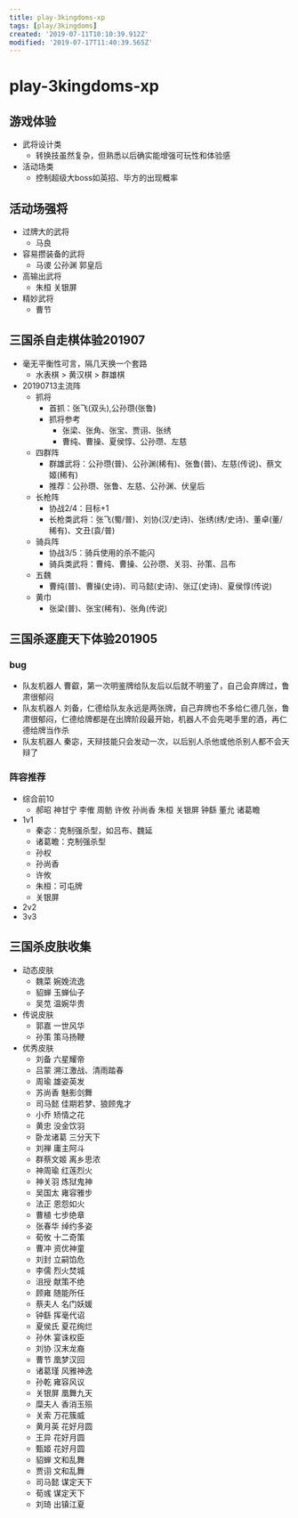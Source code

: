 ```yaml
---
title: play-3kingdoms-xp
tags: [play/3kingdoms]
created: '2019-07-11T10:10:39.912Z'
modified: '2019-07-17T11:40:39.565Z'
---
```


# play-3kingdoms-xp

## 游戏体验
- 武将设计类
    - 转换技虽然复杂，但熟悉以后确实能增强可玩性和体验感
- 活动场类
    - 控制超级大boss如英招、毕方的出现概率

## 活动场强将
- 过牌大的武将
    - 马良
- 容易攒装备的武将
    - 马谡 公孙渊 郭皇后
- 高输出武将
    - 朱桓 关银屏
- 精妙武将
    - 曹节

## 三国杀自走棋体验201907
- 毫无平衡性可言，隔几天换一个套路
    - 水表棋 > 黄汉棋 > 群雄棋
- 20190713主流阵
    - 抓将
        - 首抓：张飞(双头),公孙瓒(张鲁)
        - 抓将参考
            - 张梁、张角、张宝、贾诩、张绣
            - 曹纯、曹操、夏侯惇、公孙瓒、左慈
    - 四群阵
        - 群雄武将：公孙瓒(普)、公孙渊(稀有)、张鲁(普)、左慈(传说)、蔡文姬(稀有)
        - 推荐：公孙瓒、张鲁、左慈、公孙渊、伏皇后
    - 长枪阵
        - 协战2/4：目标+1
        - 长枪类武将：张飞(蜀/普)、刘协(汉/史诗)、张绣(绣/史诗)、董卓(董/稀有)、文丑(袁/普)
    - 骑兵阵
        - 协战3/5：骑兵使用的杀不能闪
        - 骑兵类武将：曹纯、曹操、公孙瓒、关羽、孙策、吕布
    - 五魏
        - 曹纯(普)、曹操(史诗)、司马懿(史诗)、张辽(史诗)、夏侯惇(传说)
    - 黄巾
        - 张梁(普)、张宝(稀有)、张角(传说)

## 三国杀逐鹿天下体验201905 
### bug
- 队友机器人 曹叡，第一次明鉴牌给队友后以后就不明鉴了，自己会弃牌过，鲁肃很郁闷
- 队友机器人 刘备，仁德给队友永远是两张牌，自己弃牌也不多给仁德几张，鲁肃很郁闷，仁德给牌都是在出牌阶段最开始，机器人不会先喝手里的酒，再仁德给牌当作杀
- 队友机器人 秦宓，天辩技能只会发动一次，以后别人杀他或他杀别人都不会天辩了

### 阵容推荐
- 综合前10
    - 郝昭 神甘宁 李傕 周鲂 许攸 孙尚香 朱桓 关银屏 钟繇 董允 诸葛瞻
- 1v1
    - 秦宓：克制强杀型，如吕布、魏延
    - 诸葛瞻：克制强杀型
    - 孙权
    - 孙尚香
    - 许攸
    - 朱桓：可屯牌
    - 关银屏
- 2v2
- 3v3


## 三国杀皮肤收集
- 动态皮肤
    - 魏菜 婉娩流逸
    - 貂蝉 玉蝉仙子
    - 吴苋 温婉华贵
- 传说皮肤
    - 郭嘉 一世风华
    - 孙策 策马扬鞭
- 优秀皮肤
    - 刘备 六星耀帝
    - 吕蒙 溯江激战、清雨踏春
    - 周瑜 雄姿英发 
    - 苏尚香 魅影剑舞
    - 司马懿 佳期若梦、狼顾鬼才
    - 小乔 矫情之花 
    - 黄忠 没金饮羽 
    - 卧龙诸葛 三分天下 
    - 刘禅 庸主阿斗
    - 群蔡文姬 离乡思浓
    - 神周瑜 红莲烈火
    - 神关羽 炼狱鬼神
    - 吴国太 雍容雅步 
    - 法正 恩怨如火
    - 曹植 七步绝章 
    - 张春华 绰约多姿
    - 荀攸 十二奇策    
    - 曹冲 资优神童
    - 刘封 立嗣馅危
    - 李儒 烈火焚城
    - 沮授 献策不绝
    - 顾雍 随能所任
    - 蔡夫人 名门妖媛
    - 钟繇 挥毫代诏
    - 夏侯氏 夏花绚烂 
    - 孙休 宴诛权臣
    - 刘协 汉末龙裔
    - 曹节 凰梦汉回
    - 诸葛瑾 风雅神逸 
    - 孙乾 雍容风议
    - 关银屏 凰舞九天
    - 糜夫人 香消玉殒
    - 关索 万花簇威
    - 黄月英 花好月圆
    - 王异 花好月圆 
    - 甄姬 花好月圆
    - 貂蝉 文和乱舞
    - 贾诩 文和乱舞
    - 司马懿 谋定天下
    - 荀彧 谋定天下
    - 刘琦 出镇江夏

